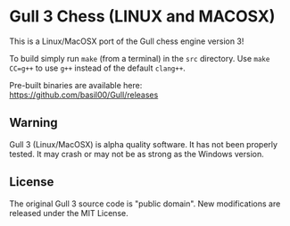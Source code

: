 Gull 3 Chess (LINUX and MACOSX)
===============================

This is a Linux/MacOSX port of the Gull chess engine version 3!

To build simply run `make` (from a terminal) in the `src` directory.
Use `make CC=g++` to use `g++` instead of the default `clang++`.

Pre-built binaries are available here: https://github.com/basil00/Gull/releases

Warning
-------

Gull 3 (Linux/MacOSX) is alpha quality software.  It has not been properly
tested.  It may crash or may not be as strong as the Windows version.

License
-------

The original Gull 3 source code is "public domain".  New modifications are
released under the MIT License.

